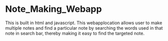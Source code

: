 # Note_Making_Webapp

This is built in html and javascript. This webapplocation allows user to make multiple notes and find a particular note by searching the words used in that note in search bar,
thereby making it easy to find the targeted note.
